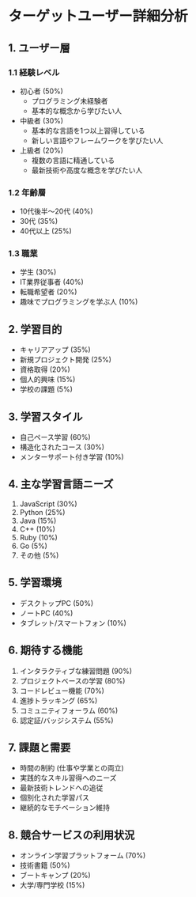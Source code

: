 # ターゲットユーザー詳細分析

## 1. ユーザー層

### 1.1 経験レベル
- 初心者 (50%)
  - プログラミング未経験者
  - 基本的な概念から学びたい人
- 中級者 (30%)
  - 基本的な言語を1つ以上習得している
  - 新しい言語やフレームワークを学びたい人
- 上級者 (20%)
  - 複数の言語に精通している
  - 最新技術や高度な概念を学びたい人

### 1.2 年齢層
- 10代後半〜20代 (40%)
- 30代 (35%)
- 40代以上 (25%)

### 1.3 職業
- 学生 (30%)
- IT業界従事者 (40%)
- 転職希望者 (20%)
- 趣味でプログラミングを学ぶ人 (10%)

## 2. 学習目的

- キャリアアップ (35%)
- 新規プロジェクト開発 (25%)
- 資格取得 (20%)
- 個人的興味 (15%)
- 学校の課題 (5%)

## 3. 学習スタイル

- 自己ペース学習 (60%)
- 構造化されたコース (30%)
- メンターサポート付き学習 (10%)

## 4. 主な学習言語ニーズ

1. JavaScript (30%)
2. Python (25%)
3. Java (15%)
4. C++ (10%)
5. Ruby (10%)
6. Go (5%)
7. その他 (5%)

## 5. 学習環境

- デスクトップPC (50%)
- ノートPC (40%)
- タブレット/スマートフォン (10%)

## 6. 期待する機能

1. インタラクティブな練習問題 (90%)
2. プロジェクトベースの学習 (80%)
3. コードレビュー機能 (70%)
4. 進捗トラッキング (65%)
5. コミュニティフォーラム (60%)
6. 認定証/バッジシステム (55%)

## 7. 課題と需要

- 時間の制約 (仕事や学業との両立)
- 実践的なスキル習得へのニーズ
- 最新技術トレンドへの追従
- 個別化された学習パス
- 継続的なモチベーション維持

## 8. 競合サービスの利用状況

- オンライン学習プラットフォーム (70%)
- 技術書籍 (50%)
- ブートキャンプ (20%)
- 大学/専門学校 (15%)
